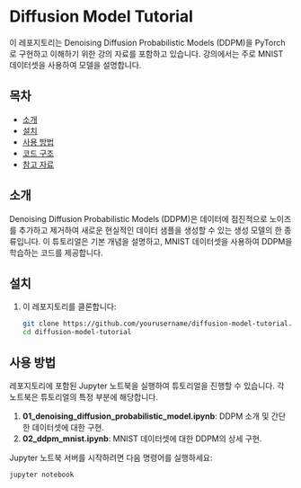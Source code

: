 # Diffusion Model Tutorial

이 레포지토리는 Denoising Diffusion Probabilistic Models (DDPM)을 PyTorch로 구현하고 이해하기 위한 강의 자료를 포함하고 있습니다. 강의에서는 주로 MNIST 데이터셋을 사용하여 모델을 설명합니다.

## 목차
- [소개](#소개)
- [설치](#설치)
- [사용 방법](#사용-방법)
- [코드 구조](#코드-구조)
- [참고 자료](#참고-자료)

## 소개
Denoising Diffusion Probabilistic Models (DDPM)은 데이터에 점진적으로 노이즈를 추가하고 제거하여 새로운 현실적인 데이터 샘플을 생성할 수 있는 생성 모델의 한 종류입니다. 이 튜토리얼은 기본 개념을 설명하고, MNIST 데이터셋을 사용하여 DDPM을 학습하는 코드를 제공합니다.

## 설치
1. 이 레포지토리를 클론합니다:
    ```bash
    git clone https://github.com/yourusername/diffusion-model-tutorial.git
    cd diffusion-model-tutorial
    ```

## 사용 방법
레포지토리에 포함된 Jupyter 노트북을 실행하여 튜토리얼을 진행할 수 있습니다. 각 노트북은 튜토리얼의 특정 부분에 해당합니다.

1. **01_denoising_diffusion_probabilistic_model.ipynb**: DDPM 소개 및 간단한 데이터셋에 대한 구현.
2. **02_ddpm_mnist.ipynb**: MNIST 데이터셋에 대한 DDPM의 상세 구현.

Jupyter 노트북 서버를 시작하려면 다음 명령어를 실행하세요:
```bash
jupyter notebook
